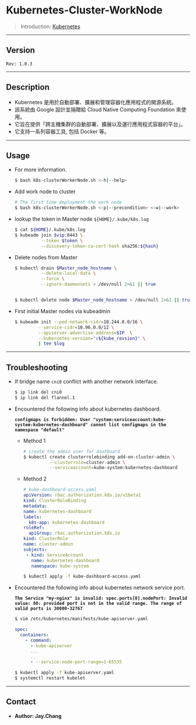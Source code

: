 Kubernetes-Cluster-WorkNode
=========================


 > Introduction: [Kubernetes](https://kubernetes.io/docs/concepts/overview/what-is-kubernetes/)

---

## Version
`Rev: 1.0.3`

---

## Description

  - Kubernetes 是用於自動部署、擴展和管理容器化應用程式的開源系統。 <br />
  - 該系統由 Google 設計並捐贈給 Cloud Native Computing Foundation 來使用。 <br />
  - 它旨在提供「跨主機集群的自動部署、擴展以及運行應用程式容器的平台」。 <br />
  - 它支持一系列容器工具, 包括 Docker 等。

---

##  Usage

  - For more information.

    ```bash
    $ bash k8s-clusterWorkerNode.sh <-h|--help>
    ```

  - Add work node to cluster
    
    ```bash
    # The first time deployment the work node
    $ bash k8s-clusterWorkerNode.sh <-p|--precondition> <-w|--work>
    ```

  - lookup the token in Master node `${HOME}/.kube/k8s.log`

    ```bash
    $ cat ${HOME}/.kube/k8s.log
    $ kubeadm join $vip:8443 \
              --token $token \
              --discovery-token-ca-cert-hash sha256:${hash}
    ```

  - Delete nodes from Master

    ```bash
    $ kubectl drain $Master_node_hostname \
              --delete-local-data \
              --force \
              --ignore-daemonsets > /dev/null 2>&1 || true


    $ kubectl delete node $Master_node_hostname > /dev/null 2>&1 || true
    ```

  - First initial Master nodes via kubeadmin

    ```bash
    $ kubeadm init --pod-network-cidr=10.244.0.0/16 \
             --service-cidr=10.96.0.0/12 \
             --apiserver-advertise-address=$IP  \
             --kubernetes-version="v${kube_revsion}" \
             | tee $log
    ```


---

## Troubleshooting

  - If bridge name `cni0` conflict with another network interface.

    ```bash
    $ ip link del cni0
    $ ip link del flannel.1
    ```

  - Encountered the following info about kubernetes dashboard.

    **`configmaps is forbidden: User "system:serviceaccount:kube-system:kubernetes-dashboard" cannot list configmaps in the namespace "default"`**

    - Method 1

      ```bash
      # create the admin user for dashboard
      $ kubectl create clusterrolebinding add-on-cluster-admin \
                --clusterrole=cluster-admin \
                --serviceaccount=kube-system:kubernetes-dashboard
      ```

    - Method 2

      ```yml
      # kube-dashboard-access.yaml
      apiVersion: rbac.authorization.k8s.io/v1beta1
      kind: ClusterRoleBinding
      metadata:
      name: kubernetes-dashboard
      labels:
        k8s-app: kubernetes-dashboard
      roleRef:
        apiGroup: rbac.authorization.k8s.io
      kind: ClusterRole
      name: cluster-admin
      subjects:
       - kind: ServiceAccount
         name: kubernetes-dashboard
         namespace: kube-system
      ```

      ```bash
      $ kubectl apply -f kube-dashboard-access.yaml
      ```

  - Encountered the following info about kubernetes network service port.

    **`The Service "my-nginx" is invalid: spec.ports[0].nodePort: Invalid value: 80: provided port is not in the valid range. The range of valid ports is 30000-32767`**

    ```bash
    $ vim /etc/kubernetes/manifests/kube-apiserver.yaml
    ```

    ```yml
    spec:
      containers:
        - command:
          - kube-apiserver
          ...
          ...
          - --service-node-port-range=1-65535
    ```

    ```bash
    $ kubectl apply -f kube-apiserver.yaml
    $ systemctl restart kubelet
    ```

---

## Contact

  - **Author: Jay.Chang**

